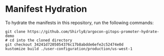 # Manifest Hydration

To hydrate the manifests in this repository, run the following commands:

```shell
git clone https://github.com/Shirly8/argocon-gitops-promoter-hydrate-demo
# cd into the cloned directory
git checkout 34241d7205054376c17b8abdde6efe2c52474e0d
kustomize build ./user-configuration/production/us-west-1
```
